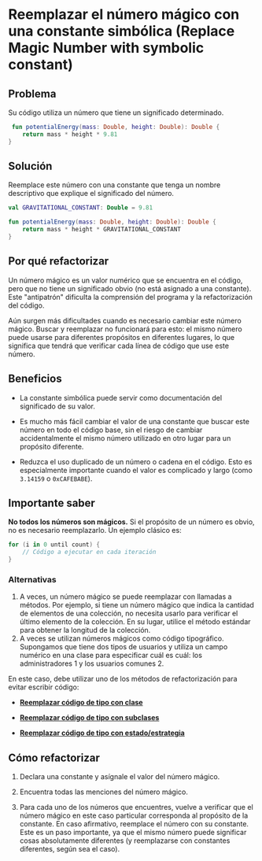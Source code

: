 # Reemplazar el número mágico con una constante simbólica (Replace Magic Number with symbolic constant)

## Problema 
Su código utiliza un número que tiene un significado determinado.

```kotlin
 fun potentialEnergy(mass: Double, height: Double): Double {
    return mass * height * 9.81
}
```

## Solución
Reemplace este número con una constante que tenga un nombre descriptivo que explique el significado del número.

```kotlin
val GRAVITATIONAL_CONSTANT: Double = 9.81

fun potentialEnergy(mass: Double, height: Double): Double {
    return mass * height * GRAVITATIONAL_CONSTANT
}
``` 

## Por qué refactorizar
Un número mágico es un valor numérico que se encuentra en el código, pero que no tiene un significado obvio (no está asignado a una constante). Este "antipatrón" dificulta la comprensión del programa y la refactorización del código.

Aún surgen más dificultades cuando es necesario cambiar este número mágico. Buscar y reemplazar no funcionará para esto: el mismo número puede usarse para diferentes propósitos en diferentes lugares, lo que significa que tendrá que verificar cada línea de código que use este número.

## Beneficios
- La constante simbólica puede servir como documentación del significado de su valor.

- Es mucho más fácil cambiar el valor de una constante que buscar este número en todo el código base, sin el riesgo de cambiar accidentalmente el mismo número utilizado en otro lugar para un propósito diferente.

- Reduzca el uso duplicado de un número o cadena en el código. Esto es especialmente importante cuando el valor es complicado y largo (como `3.14159` o `0xCAFEBABE`).

## Importante saber
**No todos los números son mágicos.**
Si el propósito de un número es obvio, no es necesario reemplazarlo. Un ejemplo clásico es:

```kotlin
for (i in 0 until count) {
    // Código a ejecutar en cada iteración
}
``` 

### **Alternativas**
1. A veces, un número mágico se puede reemplazar con llamadas a métodos. Por ejemplo, si tiene un número mágico que indica la cantidad de elementos de una colección, no necesita usarlo para verificar el último elemento de la colección. En su lugar, utilice el método estándar para obtener la longitud de la colección.
2. A veces se utilizan números mágicos como código tipográfico. Supongamos que tiene dos tipos de usuarios y utiliza un campo numérico en una clase para especificar cuál es cuál: los administradores 1 y los usuarios comunes 2.

En este caso, debe utilizar uno de los métodos de refactorización para evitar escribir código:

- **[Reemplazar código de tipo con clase](/RefactoringPattern/ReplaceTypeCodeWithClass.md)**

- **[Reemplazar código de tipo con subclases](/RefactoringPattern/ReplaceTypeCodewithSubclasses.md)**

- **[Reemplazar código de tipo con estado/estrategia](/RefactoringPattern/ReplaceTypeCodeWithStateStrategy.md)**


## Cómo refactorizar
1. Declara una constante y asígnale el valor del número mágico.

2. Encuentra todas las menciones del número mágico.

3. Para cada uno de los números que encuentres, vuelve a verificar que el número mágico en este caso particular corresponda al propósito de la constante. En caso afirmativo, reemplace el número con su constante. Este es un paso importante, ya que el mismo número puede significar cosas absolutamente diferentes (y reemplazarse con constantes diferentes, según sea el caso).
